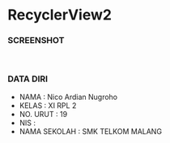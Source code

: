 # RecyclerView2
### SCREENSHOT 

<br>

### DATA DIRI
- NAMA      : Nico Ardian Nugroho
- KELAS     : XI RPL 2
- NO. URUT  : 19
- NIS       : 
- NAMA SEKOLAH  : SMK TELKOM MALANG
